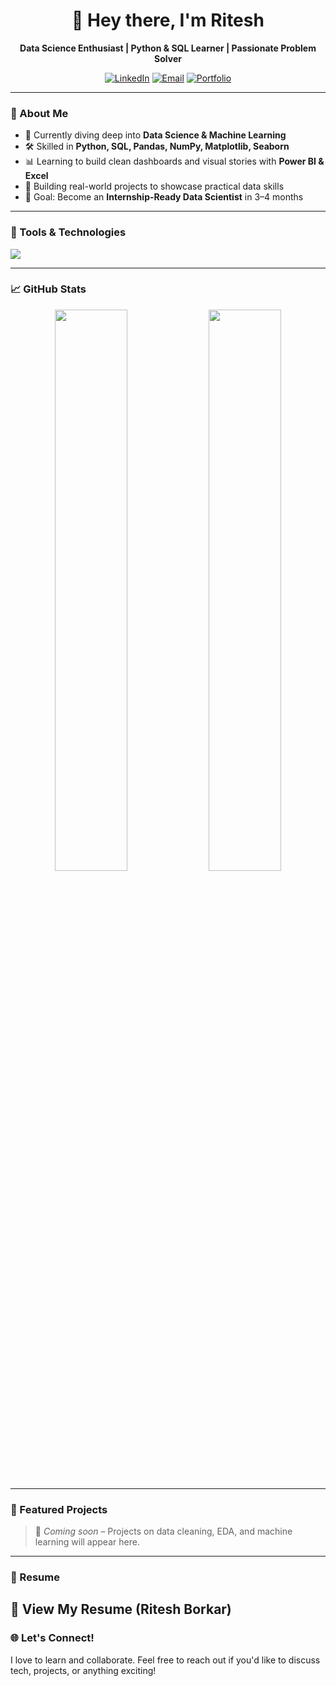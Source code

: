 <h1 align="center">👋 Hey there, I'm Ritesh</h1>
<p align="center">
  <strong>Data Science Enthusiast | Python & SQL Learner | Passionate Problem Solver</strong>
</p>

<p align="center">
  <a href="https://www.linkedin.com/in/ritzzai/" target="_blank"><img alt="LinkedIn" src="https://img.shields.io/badge/-LinkedIn-blue?style=flat-square&logo=Linkedin&logoColor=white"/></a>
  <a href="mailto:borkarritesh5@gmail.com"><img alt="Email" src="https://img.shields.io/badge/-Email-red?style=flat-square&logo=Gmail&logoColor=white"/></a>
  <a href="https://ritzzai.github.io/portfolio/" target="_blank"><img alt="Portfolio" src="https://img.shields.io/badge/-Portfolio-black?style=flat-square&logo=github&logoColor=white"/></a>
</p>

---

### 🚀 About Me

- 🧠 Currently diving deep into **Data Science & Machine Learning**
- 🛠️ Skilled in **Python, SQL, Pandas, NumPy, Matplotlib, Seaborn**
- 📊 Learning to build clean dashboards and visual stories with **Power BI & Excel**
- 📁 Building real-world projects to showcase practical data skills
- 🎯 Goal: Become an **Internship-Ready Data Scientist** in 3–4 months

---

### 🔧 Tools & Technologies

<p>
  <img src="https://skillicons.dev/icons?i=python,numpy,pandas,matplotlib,seaborn,mysql,git,github,vscode,html,css" />
</p>

---

### 📈 GitHub Stats

<p align="center">
  <img src="https://github-readme-stats.vercel.app/api?username=RitzzAI&show_icons=true&theme=transparent&hide_title=true&hide_border=true" width="48%" />
  <img src="https://github-readme-stats.vercel.app/api/top-langs/?username=RitzzAI&layout=compact&theme=transparent&hide_border=true" width="48%" />
</p>

---

### 📌 Featured Projects

> 📍 _Coming soon_ – Projects on data cleaning, EDA, and machine learning will appear here.

---

### 📄 Resume

📎 View My Resume (Ritesh Borkar)
---

### 🌐 Let's Connect!

I love to learn and collaborate. Feel free to reach out if you'd like to discuss tech, projects, or anything exciting!



